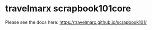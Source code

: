 # travelmarx scrapbook101core

Please see the docs here: https://travelmarx.github.io/scrapbook101/
